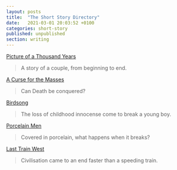 ```yaml
---
layout: posts
title:  "The Short Story Directory"
date:   2021-03-01 20:03:52 +0100
categories: short-story
published: unpublished
section: writing
---
```


[Picture of a Thousand Years][picture-of-1000-years]
> A story of a couple, from beginning to end.

[A Curse for the Masses][curse-for-the-masses]
> Can Death be conquered?

[Birdsong][birdsong]
> The loss of childhood innocense come to break a young boy.

[Porcelain Men][porcelain-men]
> Covered in porcelain, what happens when it breaks?

[Last Train West][last-train-west]
> Civilisation came to an end faster than a speeding train.

[picture-of-1000-years]: https://www.naomiwiren.com/blog/short-story/picture-of-a-thousand-years
[curse-for-the-masses]: https://www.naomiwiren.com/blog/short-story/a-curse-for-the-masses
[birdsong]: https://www.naomiwiren.com/blog/short-story/birdsong
[porcelain-men]: https://www.naomiwiren.com/blog/short-story/porcelain-men
[last-train-west]: https://www.naomiwiren.com/blog/short-story/last-train-west